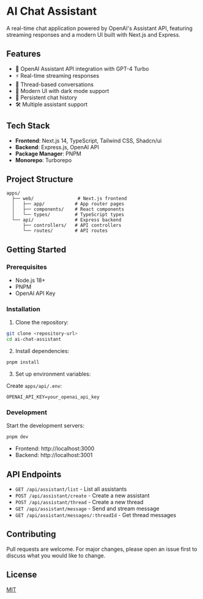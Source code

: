 # AI Chat Assistant

A real-time chat application powered by OpenAI's Assistant API, featuring streaming responses and a modern UI built with Next.js and Express.

## Features

- 🤖 OpenAI Assistant API integration with GPT-4 Turbo
- ⚡ Real-time streaming responses
- 💬 Thread-based conversations
- 🎨 Modern UI with dark mode support
- 🔄 Persistent chat history
- 🛠 Multiple assistant support

## Tech Stack

- **Frontend**: Next.js 14, TypeScript, Tailwind CSS, Shadcn/ui
- **Backend**: Express.js, OpenAI API
- **Package Manager**: PNPM
- **Monorepo**: Turborepo

## Project Structure

```
apps/
  ├── web/                # Next.js frontend
  │   ├── app/           # App router pages
  │   ├── components/    # React components
  │   └── types/         # TypeScript types
  └── api/               # Express backend
      ├── controllers/   # API controllers
      └── routes/        # API routes
```

## Getting Started

### Prerequisites

- Node.js 18+
- PNPM
- OpenAI API Key

### Installation

1. Clone the repository:

```bash
git clone <repository-url>
cd ai-chat-assistant
```

2. Install dependencies:

```bash
pnpm install
```

3. Set up environment variables:

Create `apps/api/.env`:

```env
OPENAI_API_KEY=your_openai_api_key
```

### Development

Start the development servers:

```bash
pnpm dev
```

- Frontend: http://localhost:3000
- Backend: http://localhost:3001

## API Endpoints

- `GET /api/assistant/list` - List all assistants
- `POST /api/assistant/create` - Create a new assistant
- `POST /api/assistant/thread` - Create a new thread
- `GET /api/assistant/message` - Send and stream message
- `GET /api/assistant/messages/:threadId` - Get thread messages

## Contributing

Pull requests are welcome. For major changes, please open an issue first to discuss what you would like to change.

## License

[MIT](https://choosealicense.com/licenses/mit/)
